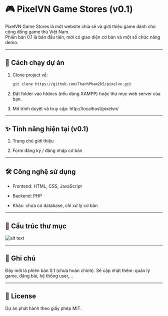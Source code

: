 # 🎮 PixelVN Game Stores (v0.1)

PixelVN Game Stores là một website chia sẻ và giới thiệu game dành cho cộng đồng game thủ Việt Nam.  
Phiên bản 0.1 là bản đầu tiên, mới có giao diện cơ bản và một số chức năng demo.

---

## 🚀 Cách chạy dự án

1. Clone project về:
   ```sh
   git clone https://github.com/ThanhPham2k5/pixelvn.git
2. Đặt folder vào htdocs (nếu dùng XAMPP) hoặc thư mục web server của bạn.

3. Mở trình duyệt và truy cập: http://localhost/pixelvn/

---

## ✨ Tính năng hiện tại (v0.1)

1. Trang chủ giới thiệu

2. Form đăng ký / đăng nhập cơ bản

---

## 🛠 Công nghệ sử dụng

- Frontend: HTML, CSS, JavaScript

- Backend: PHP

- Khác: chưa có database, chỉ xử lý cơ bản

---

## 📂 Cấu trúc thư mục

![alt text](image.png)

---

## 📌 Ghi chú

Đây mới là phiên bản 0.1 (chưa hoàn chỉnh).
Sẽ cập nhật thêm: quản lý game, đăng bài, hệ thống user,...

---

## 📜 License

Dự án phát hành theo giấy phép MIT.